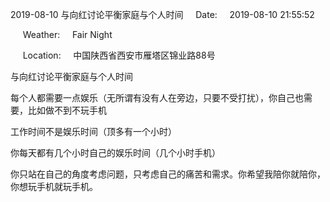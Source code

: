 2019-08-10 与向红讨论平衡家庭与个人时间     Date:     2019-08-10 21:55:52

     Weather:     Fair Night

     Location:     中国陕西省西安市雁塔区锦业路88号

与向红讨论平衡家庭与个人时间

每个人都需要一点娱乐（无所谓有没有人在旁边，只要不受打扰），你自己也需要，比如做不到不玩手机

工作时间不是娱乐时间（顶多有一个小时）

你每天都有几个小时自己的娱乐时间（几个小时手机）

你只站在自己的角度考虑问题，只考虑自己的痛苦和需求。你希望我陪你就陪你，你想玩手机就玩手机。
